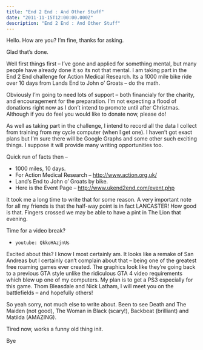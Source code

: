 ```yaml
---
title: "End 2 End : And Other Stuff"
date: "2011-11-15T12:00:00.000Z"
description: "End 2 End : And Other Stuff"
---
```


Hello. How are you? I’m fine, thanks for asking.

Glad that’s done.

Well first things first – I’ve gone and applied for something mental, but many
people have already done it so its not that mental. I am taking part in the End
2 End challenge for Action Medical Research. Its a 1000 mile bike ride over 10
days from Lands End to John o’ Groats – do the math.

Obviously I’m going to need lots of support – both financialy for the charity,
and encouragement for the preparation. I’m not expecting a flood of donations
right now as I don’t intend to promote until after Christmas. Although if you do
feel you would like to donate now, please do!

As well as taking part in the challenge, I intend to record all the data I
collect from training from my cycle computer (when I get one). I haven’t got
exact plans but I’m sure there will be Google Graphs and some other such
exciting things. I suppose it will provide many writing opportunities too.

Quick run of facts then –

* 1000 miles, 10 days.
* For Action Medical Research – http://www.action.org.uk/
* Land’s End to John o’ Groats by bike.
* Here is the Event Page – http://www.ukend2end.com/event.php

It took me a long time to write that for some reason. A very important note for all my friends is that the half-way point is in fact LANCASTER! How good is that. Fingers crossed we may be able to have a pint in The Lion that evening.

Time for a video break?

- `youtube: QkkoHAzjnUs`

Excited about this? I know I most certainly am. It looks like a remake of San
Andreas but I certainly can’t complain about that – being one of the greatest
free roaming games ever created. The graphics look like they’re going back to a
previous GTA style unlike the ridiculous GTA 4 video requirements which blew up
one of my computers. My plan is to get a PS3 especially for this game. Thom
Bleasdale and Nick Latham, I will meet you on the battlefields – and hopefully
others!

So yeah sorry, not much else to write about. Been to see Death and The Maiden
(not good), The Woman in Black (scary!), Backbeat (brilliant) and Matilda
(AMAZING).

Tired now, works a funny old thing init.

Bye
